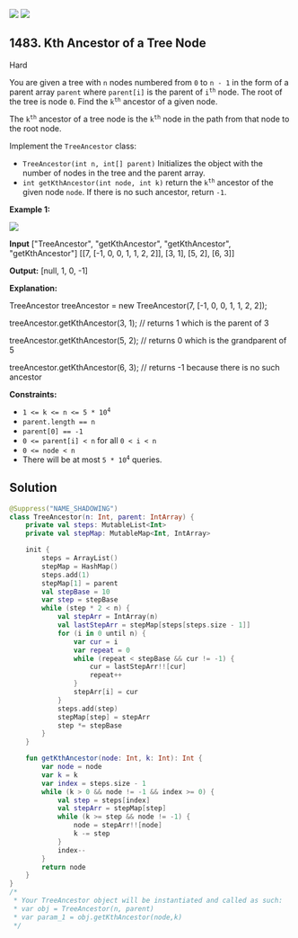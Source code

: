 [![](https://img.shields.io/github/stars/javadev/LeetCode-in-Kotlin?label=Stars&style=flat-square)](https://github.com/javadev/LeetCode-in-Kotlin)
[![](https://img.shields.io/github/forks/javadev/LeetCode-in-Kotlin?label=Fork%20me%20on%20GitHub%20&style=flat-square)](https://github.com/javadev/LeetCode-in-Kotlin/fork)

## 1483\. Kth Ancestor of a Tree Node

Hard

You are given a tree with `n` nodes numbered from `0` to `n - 1` in the form of a parent array `parent` where `parent[i]` is the parent of <code>i<sup>th</sup></code> node. The root of the tree is node `0`. Find the <code>k<sup>th</sup></code> ancestor of a given node.

The <code>k<sup>th</sup></code> ancestor of a tree node is the <code>k<sup>th</sup></code> node in the path from that node to the root node.

Implement the `TreeAncestor` class:

*   `TreeAncestor(int n, int[] parent)` Initializes the object with the number of nodes in the tree and the parent array.
*   `int getKthAncestor(int node, int k)` return the <code>k<sup>th</sup></code> ancestor of the given node `node`. If there is no such ancestor, return `-1`.

**Example 1:**

![](https://assets.leetcode.com/uploads/2019/08/28/1528_ex1.png)

**Input** ["TreeAncestor", "getKthAncestor", "getKthAncestor", "getKthAncestor"] [[7, [-1, 0, 0, 1, 1, 2, 2]], [3, 1], [5, 2], [6, 3]]

**Output:** [null, 1, 0, -1]

**Explanation:**

TreeAncestor treeAncestor = new TreeAncestor(7, [-1, 0, 0, 1, 1, 2, 2]); 

treeAncestor.getKthAncestor(3, 1); // returns 1 which is the parent of 3

treeAncestor.getKthAncestor(5, 2); // returns 0 which is the grandparent of 5 

treeAncestor.getKthAncestor(6, 3); // returns -1 because there is no such ancestor

**Constraints:**

*   <code>1 <= k <= n <= 5 * 10<sup>4</sup></code>
*   `parent.length == n`
*   `parent[0] == -1`
*   `0 <= parent[i] < n` for all `0 < i < n`
*   `0 <= node < n`
*   There will be at most <code>5 * 10<sup>4</sup></code> queries.

## Solution

```kotlin
@Suppress("NAME_SHADOWING")
class TreeAncestor(n: Int, parent: IntArray) {
    private val steps: MutableList<Int>
    private val stepMap: MutableMap<Int, IntArray>

    init {
        steps = ArrayList()
        stepMap = HashMap()
        steps.add(1)
        stepMap[1] = parent
        val stepBase = 10
        var step = stepBase
        while (step * 2 < n) {
            val stepArr = IntArray(n)
            val lastStepArr = stepMap[steps[steps.size - 1]]
            for (i in 0 until n) {
                var cur = i
                var repeat = 0
                while (repeat < stepBase && cur != -1) {
                    cur = lastStepArr!![cur]
                    repeat++
                }
                stepArr[i] = cur
            }
            steps.add(step)
            stepMap[step] = stepArr
            step *= stepBase
        }
    }

    fun getKthAncestor(node: Int, k: Int): Int {
        var node = node
        var k = k
        var index = steps.size - 1
        while (k > 0 && node != -1 && index >= 0) {
            val step = steps[index]
            val stepArr = stepMap[step]
            while (k >= step && node != -1) {
                node = stepArr!![node]
                k -= step
            }
            index--
        }
        return node
    }
}
/*
 * Your TreeAncestor object will be instantiated and called as such:
 * var obj = TreeAncestor(n, parent)
 * var param_1 = obj.getKthAncestor(node,k)
 */
```